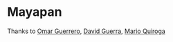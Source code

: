 # Mayapan

Thanks to [Omar Guerrero](https://github.com/oaguerr), [David Guerra](https://github.com/Davguerrab), [Mario Quiroga](https://github.com/maquirog)